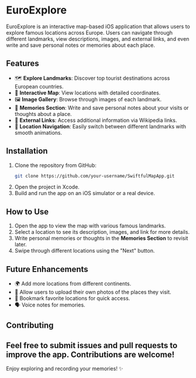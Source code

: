 # EuroExplore

EuroExplore is an interactive map-based iOS application that allows users to explore famous
 locations across Europe. Users can navigate through different landmarks, view descriptions, 
images, and external links, and even write and save personal notes or memories about each place.

## Features

- 🗺️ **Explore Landmarks**: Discover top tourist destinations across European countries.
- 📍 **Interactive Map**: View locations with detailed coordinates.
- 🖼️ **Image Gallery**: Browse through images of each landmark.
- 📝 **Memories Section**: Write and save personal notes about your visits or thoughts about a place.
- 🔗 **External Links**: Access additional information via Wikipedia links.
- 📌 **Location Navigation**: Easily switch between different landmarks with smooth animations.

## Installation

1. Clone the repository from GitHub:
   ```sh
   git clone https://github.com/your-username/SwiftfulMapApp.git
   ```
2. Open the project in Xcode.
3. Build and run the app on an iOS simulator or a real device.

## How to Use

1. Open the app to view the map with various famous landmarks.
2. Select a location to see its description, images, and link for more details.
3. Write personal memories or thoughts in the **Memories Section** to revisit later.
4. Swipe through different locations using the "Next" button.

## Future Enhancements

- 🌍 Add more locations from different continents.
- 📸 Allow users to upload their own photos of the places they visit.
- 🔖 Bookmark favorite locations for quick access.
- 🗣️ Voice notes for memories.

## Contributing

Feel free to submit issues and pull requests to improve the app. Contributions are welcome!
---

Enjoy exploring and recording your memories! ✨

